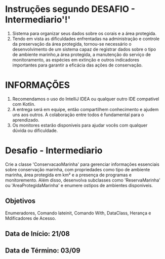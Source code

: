 # Instruções segundo DESAFIO - Intermediario'!'

1. Sistema para organizar seus dados sobre os corais e a área protegida.
2. Tendo em vista as dificuldades enfrentadas na administração e controle da preservação da área protegida, tornou-se necessário o desenvolvimento de um sistema capaz de registrar dados sobre o tipo de ambiente marinho,a área protegida, a manutenção do serviço de monitoramento, as espécies em extinção e outros indicadores importantes para garantir a eficácia das ações de conservação.

# INFORMAÇÕES

1. Recomendamos o uso do IntelliJ IDEA ou qualquer outro IDE compatível com Kotlin.
2. A entrega será em equipe, então compartilhem conhecimento e ajudem uns aos outros. 
   A colaboração entre todos é fundamental para o aprendizado.
3. Os monitores estarão disponíveis para ajudar vocês com qualquer dúvida ou dificuldade.

# Desafio - Intermediario

 <p> Crie a classe 'ConservacaoMarinha' para gerenciar informações essenciais sobre conservação marinha, com propriedades como tipo de ambiente marinha, área protegida em km² e a presença de programas e monitoremento. Além disso, desenvolva subclasses como 'ReservaMarinha' ou 'AreaProtegidaMarinha' e enumere ostipos de ambientes disponiveis.
 
 ## Objetivos
 
 <p>Enumeradores, Comando lateinit, Comando With, DataClass, Herança e Mdificadores de Acesso.

## Data de Início: 21/08

## Data de Término: 03/09